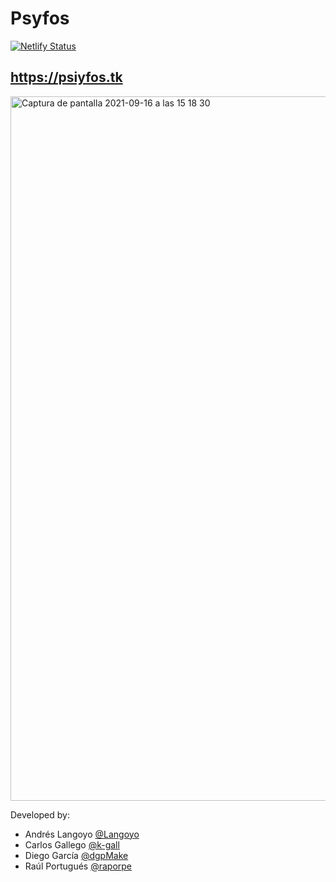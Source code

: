 # Psyfos

[![Netlify Status](https://api.netlify.com/api/v1/badges/58d08a7f-7ece-4cb1-ae13-b14e2a50a671/deploy-status)](https://app.netlify.com/sites/psyfos/deploys)

## https://psiyfos.tk

<img width="1127" alt="Captura de pantalla 2021-09-16 a las 15 18 30" src="https://user-images.githubusercontent.com/6137860/133619311-f4efaa78-bf6e-4e20-bc37-08822a5c6cf7.png">

Developed by:
- Andrés Langoyo [@Langoyo](https://github.com/Langoyo)
- Carlos Gallego [@k-gall](https://github.com/k-gall)
- Diego García [@dgpMake](https://github.com/dgpMakes)
- Raúl Portugués [@raporpe](https://github.com/raporpe)

